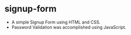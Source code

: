 # signup-form

<ul>
  <li>A simple Signup Form using HTML and CSS.</li>
  <li>Password Validation was accomplished using JavaScript.</li>
<ul></ul>
